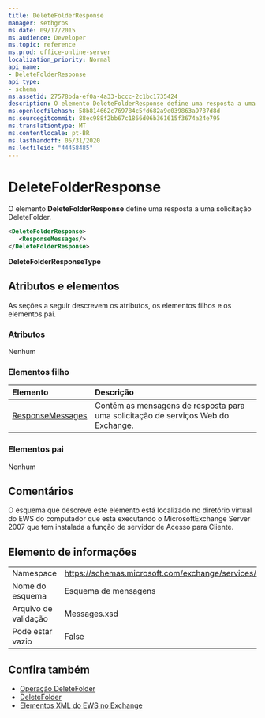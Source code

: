 ```yaml
---
title: DeleteFolderResponse
manager: sethgros
ms.date: 09/17/2015
ms.audience: Developer
ms.topic: reference
ms.prod: office-online-server
localization_priority: Normal
api_name:
- DeleteFolderResponse
api_type:
- schema
ms.assetid: 27578bda-ef0a-4a33-bccc-2c1bc1735424
description: O elemento DeleteFolderResponse define uma resposta a uma solicitação DeleteFolder.
ms.openlocfilehash: 58b814662c769784c5fd682a9e039863a9787d8d
ms.sourcegitcommit: 88ec988f2bb67c1866d06b361615f3674a24e795
ms.translationtype: MT
ms.contentlocale: pt-BR
ms.lasthandoff: 05/31/2020
ms.locfileid: "44458485"
---
```

# <a name="deletefolderresponse"></a>DeleteFolderResponse

O elemento **DeleteFolderResponse** define uma resposta a uma solicitação DeleteFolder. 
  
```xml
<DeleteFolderResponse>
   <ResponseMessages/>
</DeleteFolderResponse>
```

 **DeleteFolderResponseType**
## <a name="attributes-and-elements"></a>Atributos e elementos

As seções a seguir descrevem os atributos, os elementos filhos e os elementos pai.
  
### <a name="attributes"></a>Atributos

Nenhum
  
### <a name="child-elements"></a>Elementos filho

|**Elemento**|**Descrição**|
|:-----|:-----|
|[ResponseMessages](responsemessages.md) <br/> |Contém as mensagens de resposta para uma solicitação de serviços Web do Exchange.  <br/> |
   
### <a name="parent-elements"></a>Elementos pai

Nenhum
  
## <a name="remarks"></a>Comentários

O esquema que descreve este elemento está localizado no diretório virtual do EWS do computador que está executando o MicrosoftExchange Server 2007 que tem instalada a função de servidor de Acesso para Cliente.
  
## <a name="element-information"></a>Elemento de informações

|||
|:-----|:-----|
|Namespace  <br/> |https://schemas.microsoft.com/exchange/services/2006/messages  <br/> |
|Nome do esquema  <br/> |Esquema de mensagens  <br/> |
|Arquivo de validação  <br/> |Messages.xsd  <br/> |
|Pode estar vazio  <br/> |False  <br/> |
   
## <a name="see-also"></a>Confira também

- [Operação DeleteFolder](deletefolder-operation.md) 
- [DeleteFolder](deletefolder.md)
- [Elementos XML do EWS no Exchange](ews-xml-elements-in-exchange.md)

